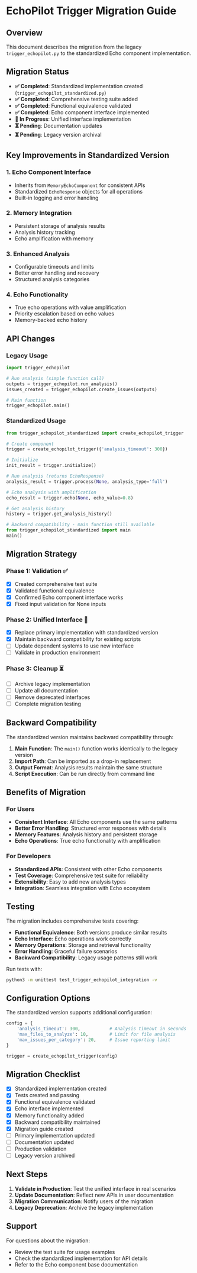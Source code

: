 # EchoPilot Trigger Migration Guide

## Overview

This document describes the migration from the legacy `trigger_echopilot.py` to the standardized Echo component implementation.

## Migration Status

- **✅ Completed**: Standardized implementation created (`trigger_echopilot_standardized.py`)
- **✅ Completed**: Comprehensive testing suite added
- **✅ Completed**: Functional equivalence validated
- **✅ Completed**: Echo component interface implemented
- **🔄 In Progress**: Unified interface implementation
- **⏳ Pending**: Documentation updates
- **⏳ Pending**: Legacy version archival

## Key Improvements in Standardized Version

### 1. **Echo Component Interface**
- Inherits from `MemoryEchoComponent` for consistent APIs
- Standardized `EchoResponse` objects for all operations
- Built-in logging and error handling

### 2. **Memory Integration**
- Persistent storage of analysis results
- Analysis history tracking
- Echo amplification with memory

### 3. **Enhanced Analysis**
- Configurable timeouts and limits
- Better error handling and recovery
- Structured analysis categories

### 4. **Echo Functionality**
- True echo operations with value amplification
- Priority escalation based on echo values
- Memory-backed echo history

## API Changes

### Legacy Usage
```python
import trigger_echopilot

# Run analysis (simple function call)
outputs = trigger_echopilot.run_analysis()
issues_created = trigger_echopilot.create_issues(outputs)

# Main function
trigger_echopilot.main()
```

### Standardized Usage
```python
from trigger_echopilot_standardized import create_echopilot_trigger

# Create component
trigger = create_echopilot_trigger({'analysis_timeout': 300})

# Initialize
init_result = trigger.initialize()

# Run analysis (returns EchoResponse)
analysis_result = trigger.process(None, analysis_type='full')

# Echo analysis with amplification
echo_result = trigger.echo(None, echo_value=0.8)

# Get analysis history
history = trigger.get_analysis_history()

# Backward compatibility - main function still available
from trigger_echopilot_standardized import main
main()
```

## Migration Strategy

### Phase 1: Validation ✅
- [x] Created comprehensive test suite
- [x] Validated functional equivalence
- [x] Confirmed Echo component interface works
- [x] Fixed input validation for None inputs

### Phase 2: Unified Interface 🔄
- [x] Replace primary implementation with standardized version
- [x] Maintain backward compatibility for existing scripts
- [ ] Update dependent systems to use new interface
- [ ] Validate in production environment

### Phase 3: Cleanup ⏳
- [ ] Archive legacy implementation
- [ ] Update all documentation
- [ ] Remove deprecated interfaces
- [ ] Complete migration testing

## Backward Compatibility

The standardized version maintains backward compatibility through:

1. **Main Function**: The `main()` function works identically to the legacy version
2. **Import Path**: Can be imported as a drop-in replacement
3. **Output Format**: Analysis results maintain the same structure
4. **Script Execution**: Can be run directly from command line

## Benefits of Migration

### For Users
- **Consistent Interface**: All Echo components use the same patterns
- **Better Error Handling**: Structured error responses with details
- **Memory Features**: Analysis history and persistent storage
- **Echo Operations**: True echo functionality with amplification

### For Developers
- **Standardized APIs**: Consistent with other Echo components
- **Test Coverage**: Comprehensive test suite for reliability
- **Extensibility**: Easy to add new analysis types
- **Integration**: Seamless integration with Echo ecosystem

## Testing

The migration includes comprehensive tests covering:

- **Functional Equivalence**: Both versions produce similar results
- **Echo Interface**: Echo operations work correctly
- **Memory Operations**: Storage and retrieval functionality
- **Error Handling**: Graceful failure scenarios
- **Backward Compatibility**: Legacy usage patterns still work

Run tests with:
```bash
python3 -m unittest test_trigger_echopilot_integration -v
```

## Configuration Options

The standardized version supports additional configuration:

```python
config = {
    'analysis_timeout': 300,           # Analysis timeout in seconds
    'max_files_to_analyze': 10,        # Limit for file analysis
    'max_issues_per_category': 20,     # Issue reporting limit
}

trigger = create_echopilot_trigger(config)
```

## Migration Checklist

- [x] Standardized implementation created
- [x] Tests created and passing
- [x] Functional equivalence validated
- [x] Echo interface implemented
- [x] Memory functionality added
- [x] Backward compatibility maintained
- [x] Migration guide created
- [ ] Primary implementation updated
- [ ] Documentation updated
- [ ] Production validation
- [ ] Legacy version archived

## Next Steps

1. **Validate in Production**: Test the unified interface in real scenarios
2. **Update Documentation**: Reflect new APIs in user documentation  
3. **Migration Communication**: Notify users of the migration
4. **Legacy Deprecation**: Archive the legacy implementation

## Support

For questions about the migration:
- Review the test suite for usage examples
- Check the standardized implementation for API details
- Refer to the Echo component base documentation